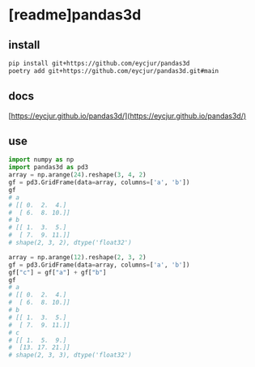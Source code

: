 # [readme]pandas3d

## install
```bash
pip install git+https://github.com/eycjur/pandas3d
poetry add git+https://github.com/eycjur/pandas3d.git#main
```

## docs
[https://eycjur.github.io/pandas3d/](https://eycjur.github.io/pandas3d/)

## use
```python
import numpy as np
import pandas3d as pd3
array = np.arange(24).reshape(3, 4, 2)
gf = pd3.GridFrame(data=array, columns=['a', 'b'])
gf
# a
# [[ 0.  2.  4.]
#  [ 6.  8. 10.]]
# b
# [[ 1.  3.  5.]
#  [ 7.  9. 11.]]
# shape(2, 3, 2), dtype('float32')

array = np.arange(12).reshape(2, 3, 2)
gf = pd3.GridFrame(data=array, columns=['a', 'b'])
gf["c"] = gf["a"] + gf["b"]
gf
# a
# [[ 0.  2.  4.]
#  [ 6.  8. 10.]]
# b
# [[ 1.  3.  5.]
#  [ 7.  9. 11.]]
# c
# [[ 1.  5.  9.]
#  [13. 17. 21.]]
# shape(2, 3, 3), dtype('float32')
```

